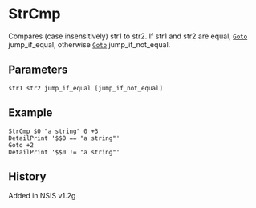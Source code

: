 # StrCmp

Compares (case insensitively) str1 to str2. If str1 and str2 are equal, [`Goto`][1] jump\_if\_equal, otherwise [`Goto`][1] jump\_if\_not\_equal.

## Parameters

    str1 str2 jump_if_equal [jump_if_not_equal]

## Example

    StrCmp $0 "a string" 0 +3
    DetailPrint '$$0 == "a string"'
    Goto +2
    DetailPrint '$$0 != "a string"'

## History

Added in NSIS v1.2g

[1]: Goto.md
